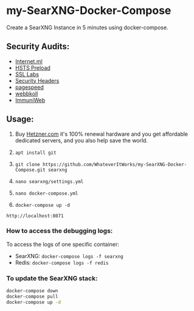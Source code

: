 # my-SearXNG-Docker-Compose
Create a SearXNG Instance in 5 minutes using docker-compose.

## Security Audits:

- [Internet.ml](https://internet.nl/site/search.whateveritworks.org/2060148/)
- [HSTS Preload](https://hstspreload.org/)
- [SSL Labs](https://www.ssllabs.com/ssltest/analyze.html?d=search.whateveritworks.org)
- [Security Headers](https://securityheaders.com/?q=search.whateveritworks.org&hide=on&followRedirects=on)
- [pagespeed](https://pagespeed.web.dev/)
- [webbkoll](https://webbkoll.dataskydd.net/en)
- [ImmuniWeb](https://www.immuniweb.com/ssl/search.whateveritworks.org/uLlrAeMb/)

## Usage:

1. Buy [Hetzner.com](https://hetzner.com) it's 100% renewal hardware and you get affordable dedicated servers, and you also help save the world.

2. ```apt install git```

3. ```git clone https://github.com/WhateverItWorks/my-SearXNG-Docker-Compose.git searxng```

4. ```nano searxng/settings.yml```

5. ```nano docker-compose.yml```

6. ```docker-compose up -d```


```http://localhost:8071```


### How to access the debugging logs:

To access the logs of one specific container:
- SearXNG: `docker-compose logs -f searxng`
- Redis: `docker-compose logs -f redis`


### To update the SearXNG stack:

```sh
docker-compose down
docker-compose pull
docker-compose up -d
```
